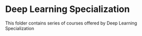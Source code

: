 # Deep Learning Specialization
This folder contains series of courses offered by Deep Learning Specialization
